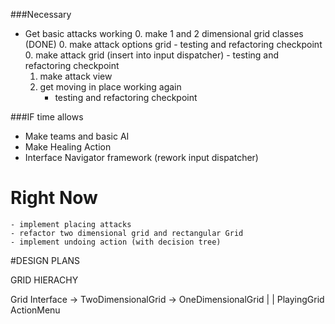 ###Necessary
* Get basic attacks working
	0. make 1 and 2 dimensional grid classes (DONE) 
	0. make attack options grid
		- testing and refactoring checkpoint
	0. make attack grid (insert into input dispatcher)
		- testing and refactoring checkpoint
	1. make attack view
	2. get moving in place working again
		- testing and refactoring checkpoint

	
###IF time allows
* Make teams and basic AI
* Make Healing Action 
* Interface Navigator framework (rework input dispatcher)


# Right Now
	- implement placing attacks
	- refactor two dimensional grid and rectangular Grid
	- implement undoing action (with decision tree)

#DESIGN PLANS

GRID HIERACHY

Grid Interface -> TwoDimensionalGrid -> OneDimensionalGrid
						| 						|
					PlayingGrid            ActionMenu